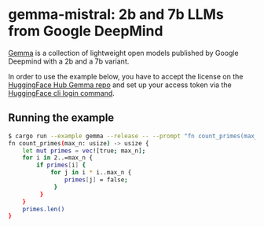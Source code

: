 # gemma-mistral: 2b and 7b LLMs from Google DeepMind

[Gemma](https://ai.google.dev/gemma/docs) is a collection of lightweight open
models published by Google Deepmind with a 2b and a 7b variant.

In order to use the example below, you have to accept the license on the
[HuggingFace Hub Gemma repo](https://huggingface.co/google/gemma-7b) and set up
your access token via the [HuggingFace cli login
command](https://huggingface.co/docs/huggingface_hub/guides/cli#huggingface-cli-login).

## Running the example

```bash
$ cargo run --example gemma --release -- --prompt "fn count_primes(max_n: usize)"
fn count_primes(max_n: usize) -> usize {
    let mut primes = vec![true; max_n];
    for i in 2..=max_n {
        if primes[i] {
            for j in i * i..max_n {
                primes[j] = false;
             }
         }
    }
    primes.len()
}
```

